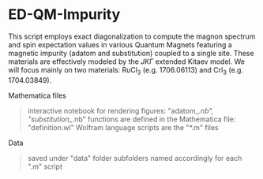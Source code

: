 # ED-QM-Impurity

This script employs exact diagonalization to compute the magnon spectrum and spin expectation values in various Quantum Magnets featuring a magnetic impurity (adatom and substitution) coupled to a single site. 
These materials are effectively modeled by the $JK\Gamma$ extended Kitaev model. 
We will focus mainly on two materials:  $\text{RuCl}_3$ (e.g. 1706.06113) and $\text{CrI}_3$  (e.g. 1704.03849).

Mathematica files
  > interactive notebook for rendering figures: "adatom\_*.nb", "substitution\_*.nb"
  > functions are defined in the Mathematica file: "definition.wl"
  > Wolfram language scripts are the "*.m" files

Data
  > saved under "data" folder
  > subfolders named accordingly for each ".m" script
